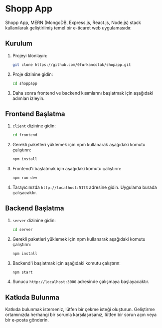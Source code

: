 # Shopp App

Shopp App, MERN (MongoDB, Express.js, React.js, Node.js) stack kullanılarak geliştirilmiş temel bir e-ticaret web uygulamasıdır.

## Kurulum

1. Projeyi klonlayın:

   ```bash
   git clone https://github.com/0furkancolak/shopapp.git
   ```

2. Proje dizinine gidin:

   ```bash
   cd shoppapp
   ```

3. Daha sonra frontend ve backend kısımlarını başlatmak için aşağıdaki adımları izleyin.

## Frontend Başlatma

1. `client` dizinine gidin:

   ```bash
   cd frontend
   ```

2. Gerekli paketleri yüklemek için npm kullanarak aşağıdaki komutu çalıştırın:

   ```bash
   npm install
   ```

3. Frontend'i başlatmak için aşağıdaki komutu çalıştırın:

   ```bash
   npm run dev
   ```

4. Tarayıcınızda `http://localhost:5173` adresine gidin. Uygulama burada çalışacaktır.

## Backend Başlatma

1. `server` dizinine gidin:

   ```bash
   cd server
   ```

2. Gerekli paketleri yüklemek için npm kullanarak aşağıdaki komutu çalıştırın:

   ```bash
   npm install
   ```

3. Backend'i başlatmak için aşağıdaki komutu çalıştırın:

   ```bash
   npm start
   ```

4. Sunucu `http://localhost:3000` adresinde çalışmaya başlayacaktır.

## Katkıda Bulunma

Katkıda bulunmak isterseniz, lütfen bir çekme isteği oluşturun. Geliştirme ortamınızda herhangi bir sorunla karşılaşırsanız, lütfen bir sorun açın veya bir e-posta gönderin.
